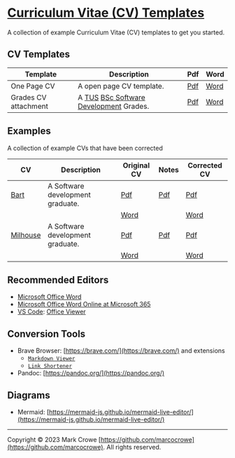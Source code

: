 
# [Curriculum Vitae (CV) Templates](https://github.com/marcocrowe/curriculum-vitae-cv-templates)

A collection of example Curriculum Vitae (CV) templates to get you started.

## CV Templates

| Template             | Description                                                                              | Pdf                                                       | Word                                                        |
|----------------------|------------------------------------------------------------------------------------------|-----------------------------------------------------------|-------------------------------------------------------------|
| One Page CV          | A open page CV template.                                                                 | [Pdf](./templates/cv-one-page.pdf)                        | [Word](./templates/cv-one-page.docx)                        |
| Grades CV attachment | A [TUS](https://lit.ie) [BSc Software Development](https://lit.ie/courses/US820) Grades. | [Pdf](./templates/cv-grades-tus-software-development.pdf) | [Word](./templates/cv-grades-tus-software-development.docx) |

## Examples

A collection of example CVs that have been corrected

| CV                                        | Description                      | Original CV                                     | Notes                                               | Corrected CV                                  |
|-------------------------------------------|----------------------------------|-------------------------------------------------|-----------------------------------------------------|-----------------------------------------------|
| [Bart](./examples/bart/readme.md)         | A Software development graduate. | [Pdf](./examples/bart/cv-bad-example.pdf)       | [Pdf](./examples/bart/cv-bad-example-notes.pdf)     | [Pdf](./examples/bart/cv-corrected.pdf)       |
|                                           |                                  | [Word](./examples/bart/cv-bad-example.docx)     |                                                     | [Word](./examples/bart/cv-corrected.docx)     |
| [Milhouse](./examples/milhouse/readme.md) | A Software development graduate. | [Pdf](./examples/milhouse/cv-bad-example.pdf)   | [Pdf](./examples/milhouse/cv-bad-example-notes.pdf) | [Pdf](./examples/milhouse/cv-corrected.pdf)   |
|                                           |                                  | [Word](./examples/milhouse/cv-bad-example.docx) |                                                     | [Word](./examples/milhouse/cv-corrected.docx) |

## Recommended Editors

- [Microsoft Office Word](https://www.microsoft.com/microsoft-365/)
- [Microsoft Office Word Online at Microsoft 365](https://www.office.com/launch/word)
- [VS Code](https://code.visualstudio.com/): [Office Viewer](https://marketplace.visualstudio.com/items?itemName=cweijan.vscode-office)

## Conversion Tools

- Brave Browser: [https://brave.com/](https://brave.com/) and extensions
  - [`Markdown Viewer`](https://chrome.google.com/webstore/detail/markdown-viewer/ckkdlimhmcjmikdlpkmbgfkaikojcbjk)
  - [`Link Shortener`](https://timleland.com/link-shortener-extension/)
- Pandoc: [https://pandoc.org/](https://pandoc.org/)

## Diagrams

- Mermaid: [https://mermaid-js.github.io/mermaid-live-editor/](https://mermaid-js.github.io/mermaid-live-editor/)

---

Copyright &copy; 2023 Mark Crowe [https://github.com/marcocrowe](https://github.com/marcocrowe). All rights reserved.
